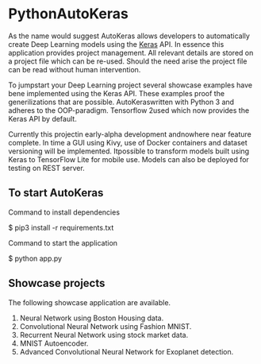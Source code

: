 # PythonAutoKeras

As the name would suggest AutoKeras allows developers to automatically create Deep Learning models using the [Keras](https://keras.io/) API. In essence this application provides project management. All relevant details are stored on a project file which can be re-used. Should the need arise the project file can be read without human intervention.

To jumpstart your Deep Learning project several showcase examples have bene implemented using the Keras API. These examples proof the generilizations that are possible. AutoKeraswritten with Python 3 and adheres to the OOP-paradigm. Tensorflow 2used which now provides the Keras API by default.

Currently this projectin early-alpha development andnowhere near feature complete. In time a GUI using Kivy, use of Docker containers and dataset versioning will be implemented. Itpossible to transform models built using Keras to TensorFlow Lite for mobile use. Models can also be deployed for testing on REST server.

## To start AutoKeras

Command to install dependencies

$ pip3 install -r requirements.txt

Command to start the application

$ python app.py

## Showcase projects

The following showcase application are available.

1. Neural Network using Boston Housing data.
2. Convolutional Neural Network using Fashion MNIST.
3. Recurrent Neural Network using stock market data.
4. MNIST Autoencoder.
5. Advanced Convolutional Neural Network for Exoplanet detection.



